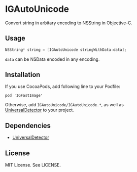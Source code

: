 # IGAutoUnicode

Convert string in arbitary encoding to NSString in Objective-C. 

## Usage

```objective-c
NSString* string = [IGAutoUnicode stringWithData:data];
```

```data``` can be NSData encoded in any encoding.

## Installation

If you use CocoaPods, add following line to your Podfile:

```
pod 'IGFastImage'
```

Otherwise, add ```IGAutoUnicode/IGAutoUnicode.*```, as well as [UniversalDetector](https://github.com/siuying/UniversalDetector) to your project.

## Dependencies

- [UniversalDetector](https://github.com/siuying/UniversalDetector)

## License

MIT License. See LICENSE.

